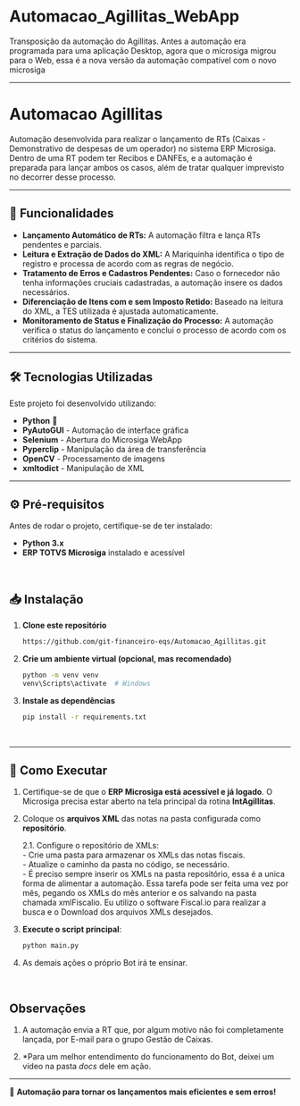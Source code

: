 # Automacao_Agillitas_WebApp
Transposição da automação do Agillitas. Antes a automação era programada para uma aplicação Desktop, agora que o microsiga migrou para o Web, essa é a nova versão da automação compatível com o novo microsiga

---

# Automacao Agillitas

Automação desenvolvida para realizar o lançamento de RTs (Caixas - Demonstrativo de despesas de um operador) no sistema ERP Microsiga. Dentro de uma RT podem ter Recibos e DANFEs, e a automação é preparada para lançar ambos os casos, além de tratar qualquer imprevisto no decorrer desse processo.

---

## 📌 Funcionalidades

- **Lançamento Automático de RTs:** A automação filtra e lança RTs pendentes e parciais.
- **Leitura e Extração de Dados do XML:** A Mariquinha identifica o tipo de registro e processa de acordo com as regras de negócio.
- **Tratamento de Erros e Cadastros Pendentes:** Caso o fornecedor não tenha informações cruciais cadastradas, a automação insere os dados necessários.
- **Diferenciação de Itens com e sem Imposto Retido:** Baseado na leitura do XML, a TES utilizada é ajustada automaticamente.
- **Monitoramento de Status e Finalização do Processo:** A automação verifica o status do lançamento e conclui o processo de acordo com os critérios do sistema.

---

## 🛠 Tecnologias Utilizadas

Este projeto foi desenvolvido utilizando:

- **Python** 🐍
- **PyAutoGUI** - Automação de interface gráfica
- **Selenium** - Abertura do Microsiga WebApp
- **Pyperclip** - Manipulação da área de transferência
- **OpenCV** - Processamento de imagens
- **xmltodict** - Manipulação de XML

---

## ⚙️ **Pré-requisitos**  
Antes de rodar o projeto, certifique-se de ter instalado:  
- **Python 3.x**    
- **ERP TOTVS Microsiga** instalado e acessível 
<br/>

## 📥 **Instalação**  

1. **Clone este repositório**  
   ```sh
   https://github.com/git-financeiro-eqs/Automacao_Agillitas.git
   ```
   
2. **Crie um ambiente virtual (opcional, mas recomendado)**  
   ```sh
   python -m venv venv
   venv\Scripts\activate  # Windows
   ```
   
3. **Instale as dependências**  
   ```sh
   pip install -r requirements.txt
   ```
<br/>  

---

## 🚀 **Como Executar**  

1. Certifique-se de que o **ERP Microsiga está acessível e já logado**. O Microsiga precisa estar aberto na tela principal da rotina **IntAgillitas**.  
2. Coloque os **arquivos XML** das notas na pasta configurada como **repositório**.
   
   2.1. Configure o repositório de XMLs:  
        - Crie uma pasta para armazenar os XMLs das notas fiscais.  
        - Atualize o caminho da pasta no código, se necessário.  
        - É preciso sempre inserir os XMLs na pasta repositório, essa é a unica forma de alimentar a automação.
          Essa tarefa pode ser feita uma vez por mês, pegando os XMLs do mês anterior e os salvando na pasta chamada xmlFiscalio.
          Eu utilizo o software Fiscal.io para realizar a busca e o Download dos arquivos XMLs desejados.
   
4. **Execute o script principal**:  
   ```sh
   python main.py
   ```
5. As demais ações o próprio Bot irá te ensinar.
<br/>

## **Observações**  

1. A automação envia a RT que, por algum motivo não foi completamente lançada, por E-mail para o grupo Gestão de Caixas.

2. *Para um melhor entendimento do funcionamento do Bot, deixei um vídeo na pasta *docs* dele em ação.

---

🚀 **Automação para tornar os lançamentos mais eficientes e sem erros!**

